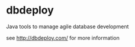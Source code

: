 dbdeploy
========

Java tools to manage agile database development

see http://dbdeploy.com/ for more information

